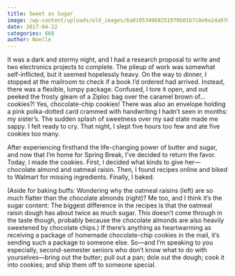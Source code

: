 ```yaml
---
title: Sweet as Sugar
image: /wp-content/uploads/old_images/6a0105349b8251970b01b7c8e8a1da970b-800wi.jpg
date: 2017-04-22
categories: 668
author: Noelle
---
```


It was a dark and stormy night, and I had a research proposal to write and two electronics projects to complete. The pileup of work was somewhat self-inflicted, but it seemed hopelessly heavy. On the way to dinner, I stopped at the mailroom to check if a book I’d ordered had arrived. Instead, there was a flexible, lumpy package. Confused, I tore it open, and out peeked the frosty gleam of a Ziploc bag over the caramel brown of… cookies?! Yes, chocolate-chip cookies! There was also an envelope holding a pink polka-dotted card crammed with handwriting I hadn’t seen in months: my sister’s. The sudden splash of sweetness over my sad state made me sappy. I felt ready to cry. That night, I slept five hours too few and ate five cookies too many.

After experiencing firsthand the life-changing power of butter and sugar, and now that I’m home for Spring Break, I’ve decided to return the favor. Today, I made the cookies. First, I decided what kinds to give her—chocolate almond and oatmeal raisin. Then, I found recipes online and biked to Walmart for missing ingredients. Finally, I baked.

(Aside for baking buffs: Wondering why the oatmeal raisins (left) are so much flatter than the chocolate almonds (right)? Me too, and I think it’s the sugar content: The biggest difference in the recipes is that the oatmeal raisin dough has about twice as much sugar. This doesn’t come through in the taste though, probably because the chocolate almonds are also heavily sweetened by chocolate chips.)
If there’s anything as heartwarming as receiving a package of homemade chocolate-chip cookies in the mail, it’s sending such a package to someone else. So—and I’m speaking to you especially, second-semester seniors who don’t know what to do with yourselves—bring out the butter; pull out a pan; dole out the dough; cook it into cookies; and ship them off to someone special.


